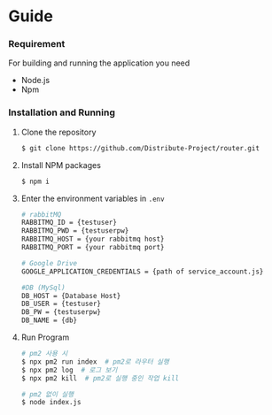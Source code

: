 # Guide
### Requirement
For building and running the application you need
- Node.js
- Npm

### Installation and Running
1. Clone the repository
    ```Bash
    $ git clone https://github.com/Distribute-Project/router.git
    ```
2. Install NPM packages
    ```bash
    $ npm i
    ```
3. Enter the environment variables in ```.env```
    ```bash
    # rabbitMQ
    RABBITMQ_ID = {testuser}
    RABBITMQ_PWD = {testuserpw}
    RABBITMQ_HOST = {your rabbitmq host}
    RABBITMQ_PORT = {your rabbitmq port}

    # Google Drive
    GOOGLE_APPLICATION_CREDENTIALS = {path of service_account.js}

    #DB (MySql)
    DB_HOST = {Database Host}
    DB_USER = {testuser}
    DB_PW = {testuserpw}
    DB_NAME = {db}
    ```
4. Run Program
    ```Bash
    # pm2 사용 시
    $ npx pm2 run index  # pm2로 라우터 실행
    $ npx pm2 log  # 로그 보기
    $ npx pm2 kill  # pm2로 실행 중인 작업 kill

    # pm2 없이 실행
    $ node index.js
    ```
